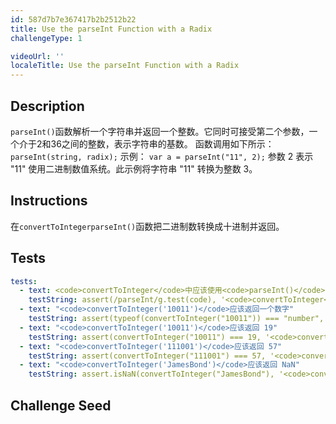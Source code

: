 ```yaml
---
id: 587d7b7e367417b2b2512b22
title: Use the parseInt Function with a Radix
challengeType: 1

videoUrl: ''
localeTitle: Use the parseInt Function with a Radix
---
```


## Description
<section id='description'>
<code>parseInt()</code>函数解析一个字符串并返回一个整数。它同时可接受第二个参数，一个介于2和36之间的整数，表示字符串的基数。
函数调用如下所示：
<code>parseInt(string, radix);</code>
示例：
<code>var a = parseInt("11", 2);</code>
参数 2 表示 "11" 使用二进制数值系统。此示例将字符串 "11" 转换为整数 3。
</section>

## Instructions
<section id='instructions'>
在<code>convertToInteger</code中使用<code>parseInt()</code>函数把二进制数转换成十进制并返回。
</section>

## Tests
<section id='tests'>

```yml
tests:
  - text: <code>convertToInteger</code>中应该使用<code>parseInt()</code>函数
    testString: assert(/parseInt/g.test(code), '<code>convertToInteger</code>中应该使用<code>parseInt()</code>函数');
  - text: "<code>convertToInteger('10011')</code>应该返回一个数字"
    testString: assert(typeof(convertToInteger("10011")) === "number", '<code>convertToInteger("10011")</code>应该返回一个数字');
  - text: "<code>convertToInteger('10011')</code>应该返回 19"
    testString: assert(convertToInteger("10011") === 19, '<code>convertToInteger("10011")</code>应该返回 19');
  - text: "<code>convertToInteger('111001')</code>应该返回 57"
    testString: assert(convertToInteger("111001") === 57, '<code>convertToInteger("111001")</code>应该返回 57');
  - text: "<code>convertToInteger('JamesBond')</code>应该返回 NaN"
    testString: assert.isNaN(convertToInteger("JamesBond"), '<code>convertToInteger("JamesBond")</code>应该返回 NaN');

```

</section>

## Challenge Seed
<section id='challengeSeed'>















</section>

              